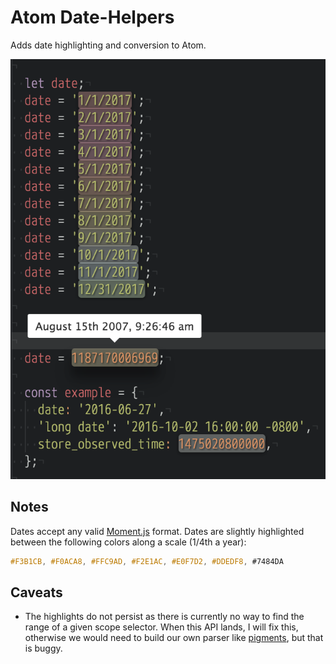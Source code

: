 # Atom Date-Helpers

Adds date highlighting and conversion to Atom.

![Screenshot](https://raw.githubusercontent.com/MatthewCallis/atom-date-helpers/master/screenshot.png)

## Notes

Dates accept any valid [Moment.js]() format. Dates are slightly highlighted between the following colors along a scale (1/4th a year):

```sass
#F3B1CB, #F0ACA8, #FFC9AD, #F2E1AC, #E0F7D2, #DDEDF8, #7484DA
```

## Caveats

- The highlights do not persist as there is currently no way to find the range of a given scope selector. When this API lands, I will fix this, otherwise we would need to build our own parser like [pigments](https://github.com/abe33/atom-pigments), but that is buggy.
